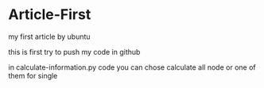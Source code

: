 # Article-First
my first article by ubuntu

this is first try to push my code in github


in calculate-information.py code you can chose calculate all node or one of them for single
